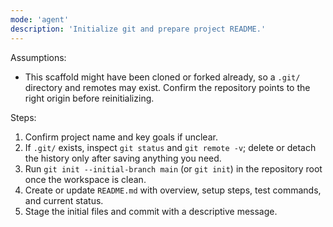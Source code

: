 ```yaml
---
mode: 'agent'
description: 'Initialize git and prepare project README.'
---
```


Assumptions:
- This scaffold might have been cloned or forked already, so a `.git/` directory and remotes may exist. Confirm the repository points to the right origin before reinitializing.

Steps:
1. Confirm project name and key goals if unclear.
2. If `.git/` exists, inspect `git status` and `git remote -v`; delete or detach the history only after saving anything you need.
3. Run `git init --initial-branch main` (or `git init`) in the repository root once the workspace is clean.
4. Create or update `README.md` with overview, setup steps, test commands, and current status.
5. Stage the initial files and commit with a descriptive message.
